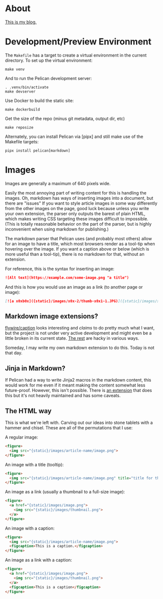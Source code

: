 # About

[This is my blog.](https://blog.bityard.net/)

# Development/Preview Environment

The `Makefile` has a target to create a virtual environment in the current
directory. To set up the virtual environment:

```
make venv
```

And to run the Pelican development server:

```
. .venv/bin/activate
make devserver
```

Use Docker to build the static site:

```
make dockerbuild
```

Get the size of the repo (minus git metadata, output dir, etc)

```
make reposize
```

Alternately, you can install Pelican via [pipx] and still make use of the
Makefile targets:

```
pipx install pelican[markdown]
```

# Images

Images are generally a maximum of 640 pixels wide.

Easily the most annoying part of writing content for this is handling the images. Oh, markdown has ways of inserting images into a document, but there are "issues" If you want to style article images in some way differently from the other images on the page, good luck because unless you write your own extension, the parser only outputs the barest of plain HTML, which makes writing CSS targeting these images difficult to impossible. (This is totally reasonable behavior on the part of the parser, but is highly inconvenient when using markdown for publishing.)

The markdown parser that Pelican uses (and probably most others) allow for an image to have a title, which most browsers render as a tool-tip when hovering over the image. If you want a caption above or below (which is more useful than a tool-tip), there is no markdown for that, without an extension.

For reference, this is the syntax for inserting an image:

```md
![Alt text](https://example.com/some-image.png "a title")
```

And this is how you would use an image as a link (to another page or image):

```md
[![a x0xb0x]({static}/images/x0x-2/thumb-x0x1-1.JPG)]({static}/images/x0x-2/x0x1-1.JPG "x0xb0x r0x ur s0x")
```

## Markdown image extensions?

[flywire/caption](https://github.com/flywire/caption) looks interesting and _claims_ to do pretty much what I want, but the project is not under very active development and might even be a little broken in its current state. [The rest](https://github.com/Python-Markdown/markdown/wiki/Third-Party-Extensions) are hacky in various ways.

Someday, I may write my own markdown extension to do this. Today is not that day.

## Jinja in Markdown?

If Pelican had a way to write Jinja2 macros in the markdown content, this would work for me even if it meant making the content somewhat less future-proof. However, this isn't possible. There is [an extension](https://github.com/pelican-plugins/jinja2content) that does this but it's not heavily maintained and has some caveats.

## The HTML way

This is what we're left with. Carving out our ideas into stone tablets with a hammer and chisel. These are all of the permutations that I use:

A regular image:

```html
<figure>
  <img src="{static}/images/article-name/image.png">
</figure>
```

An image with a title (tooltip):

```html
<figure>
  <img src="{static}/images/article-name/image.png" title="title for the image">
</figure>
```

An image as a link (usually a thumbnail to a full-size image):

```html
<figure>
  <a href="{static}/images/image.png">
    <img src="{static}/images/thumbnail.png">
  </a>
</figure>
```

An image with a caption:

```html
<figure>
  <img src="{static}/images/article-name/image.png">
  <figcaption>This is a caption.</figcaption>
</figure>
```

An image as a link with a caption:

```html
<figure>
  <a href="{static}/images/image.png">
    <img src="{static}/images/thumbnail.png">
  </a>
  <figcaption>This is a caption</figcaption>
</figure>
```
